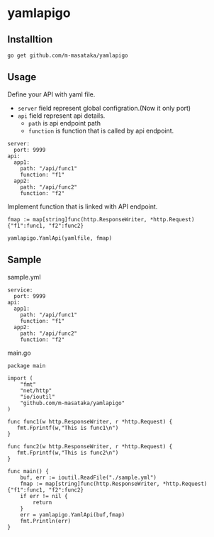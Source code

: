 # yamlapigo

## Installtion

```
go get github.com/m-masataka/yamlapigo
```

## Usage

Define your API with yaml file.  

- ``server`` field represent global configration.(Now it only port)
- ``api`` field represent api details. 
  - ``path`` is api endpoint path
  - ``function`` is function that is called by api endpoint.

```
server:
  port: 9999
api:
  app1:
    path: "/api/func1"
    function: "f1"
  app2:
    path: "/api/func2"
    function: "f2"
```

Implement function that is linked with API endpoint.

```
fmap := map[string]func(http.ResponseWriter, *http.Request){"f1":func1, "f2":func2}

yamlapigo.YamlApi(yamlfile, fmap)
```


## Sample

sample.yml
```
service:
  port: 9999
api:
  app1:
    path: "/api/func1"
    function: "f1"
  app2:
    path: "/api/func2"
    function: "f2"
```

main.go
```
package main

import (
    "fmt"
    "net/http"
    "io/ioutil"
    "github.com/m-masataka/yamlapigo"
)

func func1(w http.ResponseWriter, r *http.Request) {
   fmt.Fprintf(w,"This is func1\n")
}

func func2(w http.ResponseWriter, r *http.Request) {
   fmt.Fprintf(w,"This is func2\n")
}

func main() {
    buf, err := ioutil.ReadFile("./sample.yml")
    fmap := map[string]func(http.ResponseWriter, *http.Request){"f1":func1, "f2":func2}
    if err != nil {
        return
    }
    err = yamlapigo.YamlApi(buf,fmap)
    fmt.Println(err)
}
```
